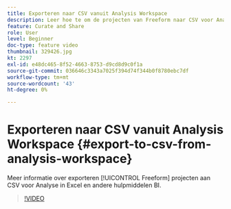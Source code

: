 ```yaml
---
title: Exporteren naar CSV vanuit Analysis Workspace
description: Leer hoe te om de projecten van Freeform naar CSV voor Analyse in Excel en andere hulpmiddelen van BI uit te voeren.
feature: Curate and Share
role: User
level: Beginner
doc-type: feature video
thumbnail: 329426.jpg
kt: 2297
exl-id: e48dc465-8f52-4663-8753-d9cd8d9c0f1a
source-git-commit: 036646c3343a7025f394d74f344b0f8780ebc7df
workflow-type: tm+mt
source-wordcount: '43'
ht-degree: 0%

---
```


# Exporteren naar CSV vanuit Analysis Workspace {#export-to-csv-from-analysis-workspace}

Meer informatie over exporteren [!UICONTROL Freeform] projecten aan CSV voor Analyse in Excel en andere hulpmiddelen BI.

>[!VIDEO](https://video.tv.adobe.com/v/24712/?quality=12)
